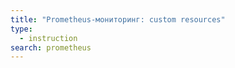 ```yaml
---
title: "Prometheus-мониторинг: custom resources"
type:
  - instruction
search: prometheus
---
```


<!-- SCHEMA -->
